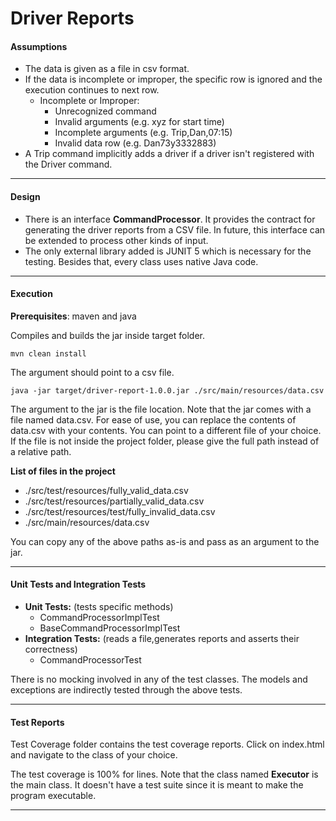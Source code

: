 # Driver Reports



#### Assumptions

- The data is given as a file in csv format.
- If the data is incomplete or improper, the specific row is ignored and the execution continues to next row.
	+ Incomplete or Improper:
		+ Unrecognized command
		+ Invalid arguments (e.g. xyz for start time)
		+ Incomplete arguments (e.g. Trip,Dan,07:15)
		+ Invalid data row (e.g. Dan73y3332883)
- A Trip command implicitly adds a driver if a driver isn't registered with the Driver command.
----
#### Design
- There is an interface **CommandProcessor**. It provides the contract for generating the driver reports from a CSV file. In future, this interface can be extended to process other kinds of input.
- The only external library added is JUNIT 5 which is necessary for the testing. Besides that, every class uses native Java code.

----
#### Execution

**Prerequisites**: maven and java

Compiles and builds the jar inside target folder.

`mvn clean install`

The argument should point to a csv file.

`java -jar target/driver-report-1.0.0.jar ./src/main/resources/data.csv`

The argument to the jar is the file location. Note that the jar comes with a file named data.csv. For ease of use, you can replace the contents of data.csv with your contents. You can point to a different file of your choice. If the file is not inside the project folder, please give the full path instead of a relative path.

**List of files in the project**
- ./src/test/resources/fully_valid_data.csv
- ./src/test/resources/partially_valid_data.csv
- ./src/test/resources/test/fully_invalid_data.csv
- ./src/main/resources/data.csv

You can copy any of the above paths as-is and pass as an argument to the jar.

----
#### Unit Tests and Integration Tests
- **Unit Tests:** (tests specific methods)
	+ CommandProcessorImplTest
	+ BaseCommandProcessorImplTest
- **Integration Tests:** (reads a file,generates reports and asserts their correctness)
    + CommandProcessorTest

There is no mocking involved in any of the test classes. The models and exceptions are indirectly tested through the above tests.

----

#### Test Reports
Test Coverage folder contains the test coverage reports. Click on index.html and navigate to the class of your choice.

The test coverage is 100% for lines. Note that the class named **Executor** is the main class. It doesn't have a test suite since it is meant to make the program executable.

----
